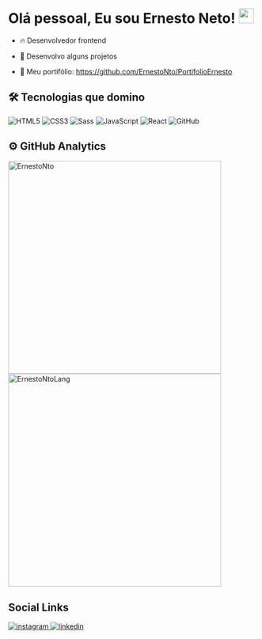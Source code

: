 <h1>Olá pessoal, Eu sou Ernesto Neto!
<Img width="30px" src="https://raw.githubusercontent.com/kaueMarques/kaueMarques/master/hi.gif">
</h1>

- 🔥 Desenvolvedor frontend

- 🎁 Desenvolvo alguns projetos
  
- 🎨 Meu portifólio: https://github.com/ErnestoNto/PortifolioErnesto
  
## 🛠 Tecnologias que domino

<img align="center" alt="HTML5" src="https://img.shields.io/badge/HTML5-E34F26?style=for-the-badge&logo=html5&logoColor=white"> <img align="center" alt="CSS3" src="https://img.shields.io/badge/CSS3-1572B6?style=for-the-badge&logo=css3&logoColor=white"> <img align="center" alt="Sass" src="https://img.shields.io/badge/Sass-CC6699?style=for-the-badge&logo=sass&logoColor=white"> <img align="center" alt="JavaScript" src="https://img.shields.io/badge/JavaScript-323330?style=for-the-badge&logo=javascript&logoColor=F7DF1E"> <img align="center" alt="React" src="https://img.shields.io/badge/React-20232A?style=for-the-badge&logo=react&logoColor=61DAFB"> <img align="center" alt="GitHub" src="https://img.shields.io/badge/GitHub-100000?style=for-the-badge&logo=github&logoColor=white">
  
## ⚙ GitHub Analytics
  
<p align="left">
  <img width="430em" alt="ErnestoNto" src="https://github-readme-stats.vercel.app/api?username=ErnestoNto&show_icons=true&theme=dracula">
  
  <img width="430em"  src="https://github-readme-stats.vercel.app/api/top-langs/?username=ErnestoNto&layout=compact)](https://github.com/anuraghazra/github-readme-stats" alt="ErnestoNtoLang">
  
  ## Social Links
  
  <a href="https://instagram.com/ern_neto" target="_blank">
    <img alt="instagram" src="https://img.shields.io/badge/Instagram-E4405F?style=for-the-badge&logo=instagram&logoColor=white"
  </a>
  <a href="https://linkedin.com/in/ernesto-neto-b375a6238/" target="_blank">
    <img alt="linkedin" src="https://img.shields.io/badge/LinkedIn-0077B5?style=for-the-badge&logo=linkedin&logoColor=white">
  </a>
